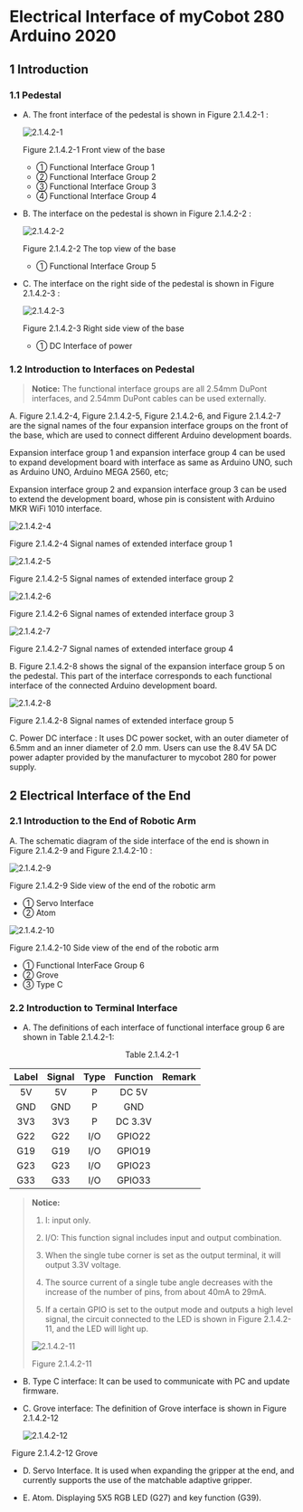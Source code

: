 # Electrical Interface of myCobot 280 Arduino 2020

## 1 Introduction

### 1.1 Pedestal

* A. The front interface of the pedestal is shown in Figure 2.1.4.2-1 :

  ![2.1.4.2-1](../../resourse/2-serialproduct/2.1-280/Arduino/2.1.8.2机械臂电气接口/2.1.8.2-1.png) 
  
  Figure 2.1.4.2-1 Front view of the base
  - ① Functional Interface Group 1  
  - ② Functional Interface Group 2 
  - ③ Functional Interface Group 3 
  - ④ Functional Interface Group 4 

* B. The interface on the pedestal is shown in Figure 2.1.4.2-2 :

  ![2.1.4.2-2](../../resourse/2-serialproduct/2.1-280/Arduino/2.1.8.2机械臂电气接口/2.1.8.2-2.png) 

  Figure 2.1.4.2-2 The top view of the base
  - ① Functional Interface Group 5
​													
* C. The interface on the right side of the pedestal is shown in Figure 2.1.4.2-3 :

  ![2.1.4.2-3](../../resourse/2-serialproduct/2.1-280/Arduino/2.1.8.2机械臂电气接口/2.1.8.2-3.png)

  Figure 2.1.4.2-3 Right side view of the base
  - ① DC Interface of power 

### 1.2 Introduction to Interfaces on Pedestal

> **Notice:** The functional interface groups are all 2.54mm DuPont interfaces, and 2.54mm DuPont cables can be used externally.

A. Figure 2.1.4.2-4, Figure 2.1.4.2-5, Figure 2.1.4.2-6, and Figure 2.1.4.2-7 are the signal names of the four expansion interface groups on the front of the base, which are used to connect different Arduino development boards.

Expansion interface group 1 and expansion interface group 4 can be used to expand development board with interface as same as Arduino UNO, such as Arduino UNO, Arduino MEGA 2560, etc;

Expansion interface group 2 and expansion interface group 3 can be used to extend the development board, whose pin is consistent with Arduino MKR WiFi 1010 interface.

  ![2.1.4.2-4](../../resourse/2-serialproduct/2.1-280/Arduino/2.1.8.2机械臂电气接口/2.1.8.2-4.png) 

  Figure 2.1.4.2-4 Signal names of extended interface group 1

  ![2.1.4.2-5](../../resourse/2-serialproduct/2.1-280/Arduino/2.1.8.2机械臂电气接口/2.1.8.2-5.png) 

  Figure 2.1.4.2-5 Signal names of extended interface group 2

  ![2.1.4.2-6](../../resourse/2-serialproduct/2.1-280/Arduino/2.1.8.2机械臂电气接口/2.1.8.2-6.png) 

  Figure 2.1.4.2-6 Signal names of extended interface group 3

  ![2.1.4.2-7](../../resourse/2-serialproduct/2.1-280/Arduino/2.1.8.2机械臂电气接口/2.1.8.2-7.png) 

  Figure 2.1.4.2-7 Signal names of extended interface group 4

B. Figure 2.1.4.2-8 shows the signal of the expansion interface group 5 on the pedestal. This part of the interface corresponds to each functional interface of the connected Arduino development board.

  ![2.1.4.2-8](../../resourse/2-serialproduct/2.1-280/Arduino/2.1.8.2机械臂电气接口/2.1.8.2-8.png) 

  Figure 2.1.4.2-8 Signal names of extended interface group 5

C. Power DC interface : It uses DC power socket, with an outer diameter of 6.5mm and an inner diameter of 2.0 mm. Users can use the 8.4V 5A DC power adapter provided by the manufacturer to mycobot 280 for power supply.

## 2 Electrical Interface of the End

### 2.1 Introduction to the End of Robotic Arm

A. The schematic diagram of the side interface of the end is shown in Figure 2.1.4.2-9 and Figure 2.1.4.2-10 :

  ![2.1.4.2-9](../../resourse/2-serialproduct/2.1-280/Arduino/2.1.8.2机械臂电气接口/2.1.8.2-9.png) 

  Figure 2.1.4.2-9 Side view of the end of the robotic arm
  - ① Servo Interface
  - ② Atom

  ![2.1.4.2-10](../../resourse/2-serialproduct/2.1-280/Arduino/2.1.8.2机械臂电气接口/2.1.8.2-10.png)

  Figure 2.1.4.2-10 Side view of the end of the robotic arm
  - ① Functional InterFace Group 6
  - ② Grove 
  - ③ Type C

### 2.2 Introduction to Terminal Interface

* A. The definitions of each interface of functional interface group 6 are shown in Table 2.1.4.2-1:
  
<center>Table 2.1.4.2-1</center>

| Label | Signal | Type | Function | Remark |
| :---: | :----: | :--: | :------: | :----: |
| 5V | 5V | P | DC 5V |  |
| GND | GND | P | GND |  |
| 3V3 | 3V3 | P | DC 3.3V |  |
| G22 | G22 | I/O | GPIO22 |  |
| G19 | G19 | I/O | GPIO19 |  |
| G23 | G23 | I/O | GPIO23 |  |
| G33 | G33 | I/O | GPIO33 |  |

> **Notice:** 
> 1. I: input only.
> 
> 2. I/O: This function signal includes input and output combination.
> 
> 3. When the single tube corner is set as the output terminal, it will output 3.3V voltage.
> 
> 4. The source current of a single tube angle decreases with the increase of the number of pins, from about 40mA to 29mA.
> 
> 5. If a certain GPIO is set to the output mode and outputs a high level signal, the circuit connected to the LED is shown in Figure 2.1.4.2-11, and the LED will light up.
> 
> ![2.1.4.2-11](../../resourse/2-serialproduct/2.1-280/Arduino/2.1.8.2机械臂电气接口/2.1.8.2-11.png)
> 
> Figure 2.1.4.2-11
> 

* B. Type C interface: It can be used to communicate with PC and update firmware.

* C. Grove interface: The definition of Grove interface is shown in Figure 2.1.4.2-12


  ![2.1.4.2-12](../../resourse/2-serialproduct/2.1-280/Arduino/2.1.8.2机械臂电气接口/2.1.8.2-12.png)	

​  Figure 2.1.4.2-12 Grove

* D. Servo Interface. It is used when expanding the gripper at the end, and currently supports the use of the matchable adaptive gripper.


* E. Atom. Displaying 5X5 RGB LED (G27) and key function (G39).

 